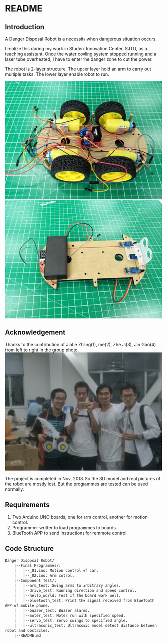 # README

## Introduction
A Danger Disposal Robot is a necessity when dangerous situation occurs.

I realize this during my work in Student Innovation Center, SJTU, as a teaching assistant. Once the water cooling system stopped running and a laser tube overheated, I have to enter the danger zone to cut the power.

The robot is 2-layer structure. The upper layer hold an arm to carry out multiple tasks. The lower layer enable robot to run.

![Pic](images/1.jpg)
![Pic](images/2.jpg)

## Acknowledgement

Thanks to the contribution of JiaLe Zhang(1), me(2), Zhe Ji(3), Jin Gao(4) from left to right in the group photo.
![Pic](images/teammembers.jpg)

The project is completed in Nov, 2018. So the 3D model and real pictures of the robot are mostly lost.
But the programmes are tested can be used normally.

## Requirements
1. Two Arduino UNO boards, one for arm control, another for motion control.
2. Programmer writter to load programmes to boards.
3. BlueTooth APP to send instructions for remmote control.

## Code Structure
```
Danger Disposal Robot/
    |--Final Programmes/:
    |   |--_01.ino: Motion control of car.
    |   |--_02.ino: Arm cotrol.
    |--Component Test/:
    |   |--arm_test: Swing arms to arbitrary angles.
    |   |--drive_test: Running direction and speed control.
    |   |--hello_world: Test if the board work well.
    |   |--bluetooth_test: Print the signal received from BlueTooth APP of mobile phone.
    |   |--buzzer_test: Buzzer alarms.
    |   |--moter_test: Moter run with specified speed.
    |   |--servo_test: Servo swings to specified angle.
    |   |--ultrasonic_test: Ultrasonic model detect distance between robot and obstacles.
    |--README.md
```
